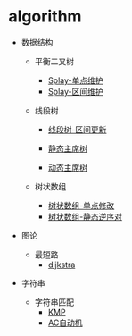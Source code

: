 # algorithm

- 数据结构

  - 平衡二叉树

    - [Splay-单点维护](/数据结构/平衡二叉树/splay-point.cpp)
    - [Splay-区间维护](/数据结构/平衡二叉树/splay-interval.cpp)

  - 线段树

    - [线段树-区间更新](/数据结构/线段树/线段树-区间更新.cpp)

    - [静态主席树](/数据结构/线段树/静态主席树.cpp)
    - [动态主席树](/数据结构/线段树/动态主席树.cpp)

  - 树状数组
    - [树状数组-单点修改](/数据结构/树状数组/树状数组-单点修改.cpp)
    - [树状数组-静态逆序对](/数据结构/树状数组/树状数组-静态逆序对.cpp)

- 图论

  - 最短路
    - [dijkstra](/图论/最短路/dijkstra.cpp)

- 字符串

  - 字符串匹配
    - [KMP](/字符串/字符串匹配/KMP.cpp)
    - [AC自动机](/字符串/字符串匹配/AC自动机.cpp)
